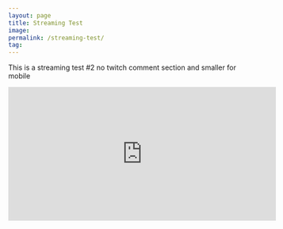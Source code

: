 ```yaml
---
layout: page
title: Streaming Test
image: 
permalink: /streaming-test/
tag: 
---
```


This is a streaming test #2 no twitch comment section and smaller for mobile 

  
  <center>
  <iframe
    src="https://player.twitch.tv/?channel=eighthradio&parent=streamernews.example.com&muted=false"
    height="270"
    width="540"
    frameborder="0"
    scrolling="no"
    playsinline="true"
    muted="false"
    allowfullscreen="true">
</iframe>
<center>


<div class="fb-comments" data-href="https://sessionsmarteau.com/streaming-test/" data-numposts="10" data-width=""></div>

<div id="fb-root"></div>
<script async defer crossorigin="anonymous" src="https://connect.facebook.net/fr_CA/sdk.js#xfbml=1&version=v7.0&appId=238569848365&autoLogAppEvents=1"></script>



